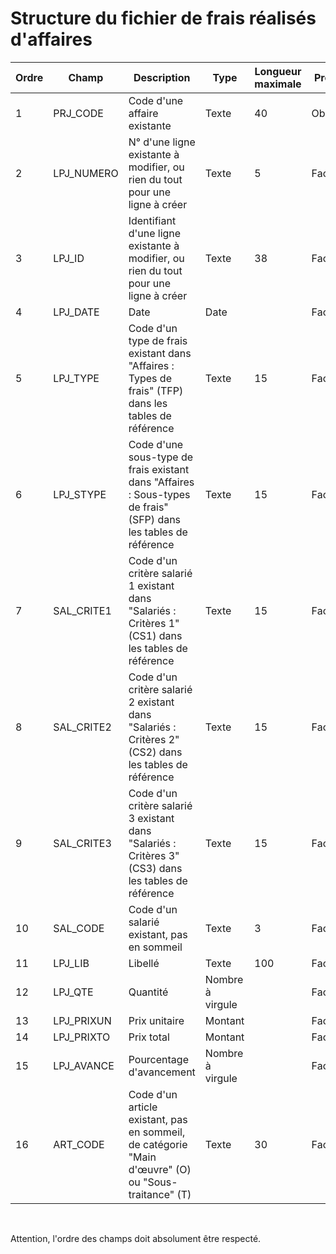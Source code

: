 # Structure du fichier de frais réalisés d'affaires










| Ordre | Champ | Description | Type | Longueur maximale | Présence | Exemple |
|---|---|---|---|---|---|---|
| 1 | PRJ\_CODE | Code d'une affaire existante | Texte | 40 | Obligatoire |  |
| 2 | LPJ\_NUMERO | N° d'une ligne existante à modifier, ou rien du tout pour une ligne à créer | Texte | 5 | Facultatif | 00003 |
| 3 | LPJ\_ID | Identifiant d'une ligne existante à modifier, ou rien du tout pour une ligne à créer | Texte | 38 | Facultatif | {2583DE57-AFB9-4760-9CEF-EB2889E43484} |
| 4 | LPJ\_DATE | Date | Date |   | Facultatif |   |
| 5 | LPJ\_TYPE | Code d'un type de frais existant dans "Affaires : Types de frais" (TFP) dans les tables de référence | Texte | 15 | Facultatif |   |
| 6 | LPJ\_STYPE | Code d'une sous-type de frais existant dans "Affaires : Sous-types de frais" (SFP) dans les tables de référence | Texte | 15 | Facultatif |   |
| 7 | SAL\_CRITE1 | Code d'un critère salarié 1 existant dans "Salariés : Critères 1" (CS1) dans les tables de référence | Texte | 15 | Facultatif |   |
| 8 | SAL\_CRITE2 | Code d'un critère salarié 2 existant dans "Salariés : Critères 2" (CS2) dans les tables de référence | Texte | 15 | Facultatif |   |
| 9 | SAL\_CRITE3 | Code d'un critère salarié 3 existant dans "Salariés : Critères 3" (CS3) dans les tables de référence | Texte | 15 | Facultatif |   |
| 10 | SAL\_CODE | Code d'un salarié existant, pas en sommeil | Texte | 3 | Facultatif |   |
| 11 | LPJ\_LIB | Libellé | Texte | 100 | Facultatif |   |
| 12 | LPJ\_QTE | Quantité | Nombre à virgule |   | Facultatif |   |
| 13 | LPJ\_PRIXUN | Prix unitaire | Montant |   | Facultatif |   |
| 14 | LPJ\_PRIXTO | Prix total | Montant |   | Facultatif |   |
| 15 | LPJ\_AVANCE | Pourcentage d'avancement | Nombre à virgule |   | Facultatif |   |
| 16 | ART\_CODE | Code d'un article existant, pas en sommeil, de catégorie "Main d'œuvre" (O) ou "Sous-traitance" (T) | Texte | 30 | Facultatif |   |


 


Attention, l'ordre des champs doit absolument être respecté.



